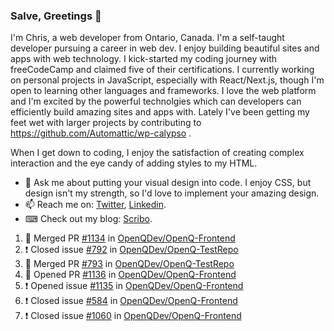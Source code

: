 ### Salve, Greetings 👋

I'm Chris, a web developer from Ontario, Canada. I'm a self-taught developer pursuing a career in web dev. I enjoy building beautiful sites and apps with web technology.
I kick-started my coding journey with freeCodeCamp and claimed five of their certifications.  I currently working on personal projects in JavaScript, especially with React/Next.js, though I'm open to learning other languages and frameworks. I love the web platform and I'm excited by the powerful technolgies which can developers can efficiently build amazing sites and apps with. Lately I've been getting my feet wet with larger projects by contributing to https://github.com/Automattic/wp-calypso .

When I get down to coding, I enjoy the satisfaction of creating complex interaction and the eye candy of adding styles to my HTML. 

- 💬 Ask me about putting your visual design into code. I enjoy CSS, but design isn't my strength, so I'd love to implement your amazing design.
- 📫 Reach me on: [Twitter](https://twitter.com/Christo28120856), [Linkedin](https://www.linkedin.com/in/christopher-stevers-07b9a5204/).
- ⌨ Check out my blog: [Scribo](https://christopherstevers.cf).
<!--
**Christopher-Stevers/Christopher-Stevers** is a ✨ _special_ ✨ repository because its `README.md` (this file) appears on your GitHub profile.

Here are some ideas to get you started:

- 🔭 I’m currently working on ...
- 🌱 I’m currently learning ...
- 👯 I’m looking to collaborate on ...
- 🤔 I’m looking for help with ...
- 😄 Pronouns: ...
- ⚡ Fun fact: ...
-->

<!--START_SECTION:activity-->
1. 🎉 Merged PR [#1134](https://github.com/OpenQDev/OpenQ-Frontend/pull/1134) in [OpenQDev/OpenQ-Frontend](https://github.com/OpenQDev/OpenQ-Frontend)
2. ❗️ Closed issue [#792](https://github.com/OpenQDev/OpenQ-TestRepo/issues/792) in [OpenQDev/OpenQ-TestRepo](https://github.com/OpenQDev/OpenQ-TestRepo)
3. 🎉 Merged PR [#793](https://github.com/OpenQDev/OpenQ-TestRepo/pull/793) in [OpenQDev/OpenQ-TestRepo](https://github.com/OpenQDev/OpenQ-TestRepo)
4. 💪 Opened PR [#1136](https://github.com/OpenQDev/OpenQ-Frontend/pull/1136) in [OpenQDev/OpenQ-Frontend](https://github.com/OpenQDev/OpenQ-Frontend)
5. ❗️ Opened issue [#1135](https://github.com/OpenQDev/OpenQ-Frontend/issues/1135) in [OpenQDev/OpenQ-Frontend](https://github.com/OpenQDev/OpenQ-Frontend)
6. ❗️ Closed issue [#584](https://github.com/OpenQDev/OpenQ-Frontend/issues/584) in [OpenQDev/OpenQ-Frontend](https://github.com/OpenQDev/OpenQ-Frontend)
7. ❗️ Closed issue [#1060](https://github.com/OpenQDev/OpenQ-Frontend/issues/1060) in [OpenQDev/OpenQ-Frontend](https://github.com/OpenQDev/OpenQ-Frontend)
<!--END_SECTION:activity-->
